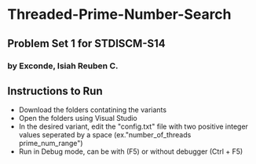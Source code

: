 # Threaded-Prime-Number-Search
## Problem Set 1 for STDISCM-S14 
### by Exconde, Isiah Reuben C.

## Instructions to Run
- Download the folders contatining the variants
- Open the folders using Visual Studio
- In the desired variant, edit the "config.txt" file with two positive integer values seperated by a space (ex."number_of_threads prime_num_range")
- Run in Debug mode, can be with (F5) or without debugger (Ctrl + F5)
